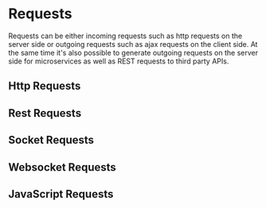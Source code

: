 # Requests

Requests can be either incoming requests such as http requests on the server side or outgoing requests such as ajax requests on the client side. At the same time it's also possible to generate outgoing requests on the server side for microservices as well as REST requests to third party APIs.

## Http Requests

## Rest Requests

## Socket Requests

## Websocket Requests

## JavaScript Requests
